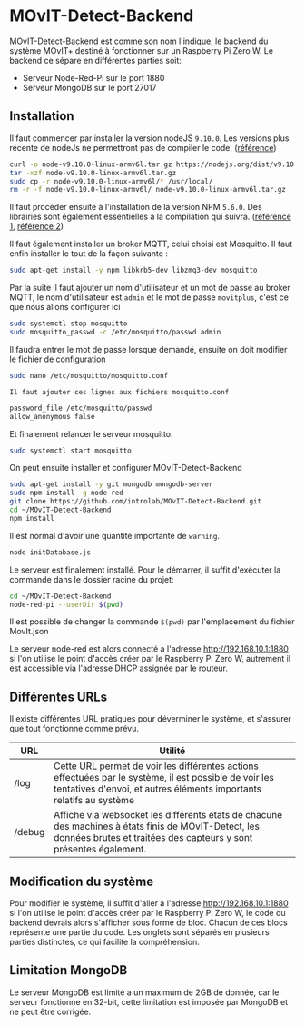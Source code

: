 # MOvIT-Detect-Backend

MOvIT-Detect-Backend est comme son nom l'indique, le backend du système MOvIT+ destiné à fonctionner sur un Raspberry Pi Zero W. Le backend ce sépare en différentes parties soit:

  - Serveur Node-Red-Pi sur le port 1880
  - Serveur MongoDB sur le port 27017

## Installation
Il faut commencer par installer la version nodeJS `9.10.0`. Les versions plus récente de nodeJs ne permettront pas de compiler le code. ([référence](https://github.com/chjj/pty.js/issues/195))
```bash
curl -o node-v9.10.0-linux-armv6l.tar.gz https://nodejs.org/dist/v9.10.0/node-v9.10.0-linux-armv6l.tar.gz
tar -xzf node-v9.10.0-linux-armv6l.tar.gz
sudo cp -r node-v9.10.0-linux-armv6l/* /usr/local/
rm -r -f node-v9.10.0-linux-armv6l/ node-v9.10.0-linux-armv6l.tar.gz
```

Il faut procéder ensuite à l'installation de la version NPM `5.6.0`. Des librairies sont également essentielles à la compilation qui suivra. ([référence 1](https://github.com/mongodb-js/kerberos/issues/45), [référence 2](https://github.com/JustinTulloss/zeromq.node/issues/596))

Il faut également installer un broker MQTT, celui choisi est Mosquitto. Il faut enfin installer le tout de la façon suivante :
```bash
sudo apt-get install -y npm libkrb5-dev libzmq3-dev mosquitto 
```

Par la suite il faut ajouter un nom d'utilisateur et un mot de passe au broker MQTT, le nom d'utilisateur est `admin` et le mot de passe `movitplus`, c'est ce que nous allons configurer ici
```bash
sudo systemctl stop mosquitto
sudo mosquitto_passwd -c /etc/mosquitto/passwd admin
```
Il faudra entrer le mot de passe lorsque demandé, ensuite on doit modifier le fichier de configuration
```bash
sudo nano /etc/mosquitto/mosquitto.conf
```
    Il faut ajouter ces lignes aux fichiers mosquitto.conf
```bash
password_file /etc/mosquitto/passwd
allow_anonymous false
```
Et finalement relancer le serveur mosquitto:
```bash
sudo systemctl start mosquitto
```

On peut ensuite installer et configurer MOvIT-Detect-Backend

```bash
sudo apt-get install -y git mongodb mongodb-server
sudo npm install -g node-red
git clone https://github.com/introlab/MOvIT-Detect-Backend.git
cd ~/MOvIT-Detect-Backend
npm install
```
Il est normal d'avoir une quantité importante de `warning`.
```bash
node initDatabase.js
```

Le serveur est finalement installé. Pour le démarrer, il suffit d'exécuter la commande dans le dossier racine du projet:
```bash
cd ~/MOvIT-Detect-Backend
node-red-pi --userDir $(pwd)
```
Il est possible de changer la commande `$(pwd)` par l'emplacement du fichier MovIt.json

Le serveur node-red est alors connecté a l'adresse http://192.168.10.1:1880 si l'on utilise le point d'accès créer par le Raspberry Pi Zero W, autrement il est accessible via l'adresse DHCP assignée par le routeur.

## Différentes URLs
Il existe différentes URL pratiques pour déverminer le système, et s'assurer que tout fonctionne comme prévu.

| URL | Utilité |
| --- | --- |
| /log      | Cette URL permet de voir les différentes actions effectuées par le système, il est possible de voir les tentatives d'envoi, et autres éléments importants relatifs au système
| /debug      | Affiche via websocket les différents états de chacune des machines à états finis de MOvIT-Detect, les données brutes et traitées des capteurs y sont présentes également.|

## Modification du système
Pour modifier le système, il suffit d'aller a l'adresse http://192.168.10.1:1880 si l'on utilise le point d'accès créer par le Raspberry Pi Zero W, le code du backend devrais alors s'afficher sous forme de bloc. Chacun de ces blocs représente une partie du code. Les onglets sont séparés en plusieurs parties distinctes, ce qui facilite la compréhension.


## Limitation MongoDB
Le serveur MongoDB est limité a un maximum de 2GB de donnée, car le serveur fonctionne en 32-bit, cette limitation est imposée par MongoDB et ne peut être corrigée.
